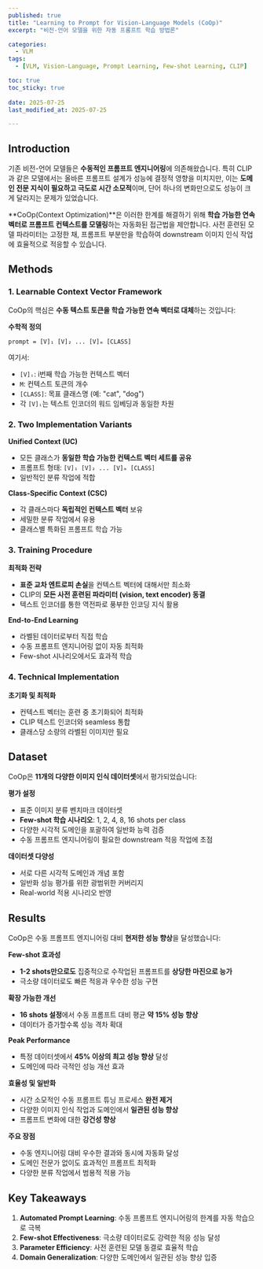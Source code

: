 ```yaml
---
published: true
title: "Learning to Prompt for Vision-Language Models (CoOp)"
excerpt: "비전-언어 모델을 위한 자동 프롬프트 학습 방법론"

categories:
  - VLM
tags:
  - [VLM, Vision-Language, Prompt Learning, Few-shot Learning, CLIP]

toc: true
toc_sticky: true
 
date: 2025-07-25
last_modified_at: 2025-07-25

---
```


## Introduction

기존 비전-언어 모델들은 **수동적인 프롬프트 엔지니어링**에 의존해왔습니다. 특히 CLIP과 같은 모델에서는 올바른 프롬프트 설계가 성능에 결정적 영향을 미치지만, 이는 **도메인 전문 지식이 필요하고 극도로 시간 소모적**이며, 단어 하나의 변화만으로도 성능이 크게 달라지는 문제가 있었습니다.

**CoOp(Context Optimization)**은 이러한 한계를 해결하기 위해 **학습 가능한 연속 벡터로 프롬프트 컨텍스트를 모델링**하는 자동화된 접근법을 제안합니다. 사전 훈련된 모델 파라미터는 고정한 채, 프롬프트 부분만을 학습하여 downstream 이미지 인식 작업에 효율적으로 적응할 수 있습니다.

## Methods

### 1. Learnable Context Vector Framework

CoOp의 핵심은 **수동 텍스트 토큰을 학습 가능한 연속 벡터로 대체**하는 것입니다:

**수학적 정의**
```
prompt = [V]₁ [V]₂ ... [V]ₘ [CLASS]
```

여기서:
- `[V]ᵢ`: i번째 학습 가능한 컨텍스트 벡터
- `M`: 컨텍스트 토큰의 개수
- `[CLASS]`: 목표 클래스명 (예: "cat", "dog")
- 각 `[V]ᵢ`는 텍스트 인코더의 워드 임베딩과 동일한 차원

### 2. Two Implementation Variants

**Unified Context (UC)**
- 모든 클래스가 **동일한 학습 가능한 컨텍스트 벡터 세트를 공유**
- 프롬프트 형태: `[V]₁ [V]₂ ... [V]ₘ [CLASS]`
- 일반적인 분류 작업에 적합

**Class-Specific Context (CSC)**  
- 각 클래스마다 **독립적인 컨텍스트 벡터** 보유
- 세밀한 분류 작업에서 유용
- 클래스별 특화된 프롬프트 학습 가능

### 3. Training Procedure

**최적화 전략**
- **표준 교차 엔트로피 손실**을 컨텍스트 벡터에 대해서만 최소화
- CLIP의 **모든 사전 훈련된 파라미터 (vision, text encoder) 동결**
- 텍스트 인코더를 통한 역전파로 풍부한 인코딩 지식 활용

**End-to-End Learning**
- 라벨된 데이터로부터 직접 학습
- 수동 프롬프트 엔지니어링 없이 자동 최적화
- Few-shot 시나리오에서도 효과적 학습

### 4. Technical Implementation

**초기화 및 최적화**
- 컨텍스트 벡터는 훈련 중 초기화되어 최적화
- CLIP 텍스트 인코더와 seamless 통합
- 클래스당 소량의 라벨된 이미지만 필요

## Dataset

CoOp은 **11개의 다양한 이미지 인식 데이터셋**에서 평가되었습니다:

**평가 설정**
- 표준 이미지 분류 벤치마크 데이터셋
- **Few-shot 학습 시나리오**: 1, 2, 4, 8, 16 shots per class
- 다양한 시각적 도메인을 포괄하여 일반화 능력 검증
- 수동 프롬프트 엔지니어링이 필요한 downstream 적응 작업에 초점

**데이터셋 다양성**
- 서로 다른 시각적 도메인과 개념 포함
- 일반화 성능 평가를 위한 광범위한 커버리지
- Real-world 적용 시나리오 반영

## Results

CoOp은 수동 프롬프트 엔지니어링 대비 **현저한 성능 향상**을 달성했습니다:

**Few-shot 효과성**
- **1-2 shots만으로도** 집중적으로 수작업된 프롬프트를 **상당한 마진으로 능가**
- 극소량 데이터로도 빠른 적응과 우수한 성능 구현

**확장 가능한 개선**
- **16 shots 설정**에서 수동 프롬프트 대비 평균 **약 15% 성능 향상**
- 데이터가 증가할수록 성능 격차 확대

**Peak Performance**
- 특정 데이터셋에서 **45% 이상의 최고 성능 향상** 달성
- 도메인에 따라 극적인 성능 개선 효과

**효율성 및 일반화**
- 시간 소모적인 수동 프롬프트 튜닝 프로세스 **완전 제거**
- 다양한 이미지 인식 작업과 도메인에서 **일관된 성능 향상**
- 프롬프트 변화에 대한 **강건성 향상**

**주요 장점**
- 수동 엔지니어링 대비 우수한 결과와 동시에 자동화 달성
- 도메인 전문가 없이도 효과적인 프롬프트 최적화
- 다양한 분류 작업에서 범용적 적용 가능

## Key Takeaways

1. **Automated Prompt Learning**: 수동 프롬프트 엔지니어링의 한계를 자동 학습으로 극복
2. **Few-shot Effectiveness**: 극소량 데이터로도 강력한 적응 성능 달성
3. **Parameter Efficiency**: 사전 훈련된 모델 동결로 효율적 학습
4. **Domain Generalization**: 다양한 도메인에서 일관된 성능 향상 입증